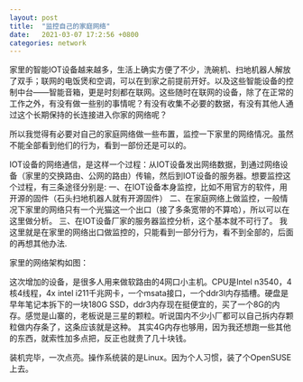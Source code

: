 ```yaml
---
layout: post
title:  "监控自己的家庭网络"
date:   2021-03-07 17:2:56 +0800
categories: network
---
```


家里的智能IOT设备越来越多，生活上确实方便了不少，洗碗机、扫地机器人解放了双手；联网的电饭煲和空调，可以在到家之前提前开好。以及这些智能设备的控制中台——智能音箱，更是时刻都在联网。这些随时在联网的设备，除了在正常的工作之外，有没有做一些别的事情呢？有没有收集不必要的数据，有没有其他人通过这个长期保持的长连接进入你家的网络呢？

所以我觉得有必要对自己的家庭网络做一些布置，监控一下家里的网络情况。虽然不能全部看到他们的行为，看到一部份还是可以的。

IOT设备的网络通信，是这样一个过程：从IOT设备发出网络数据，到通过网络设备（家里的交换路由、公网的路由）传输，然后到IOT设备的服务器。想要监控这个过程，有三条途径分别是:
    一、在IOT设备本身监控，比如不用官方的软件，用开源的固件（石头扫地机器人就有开源固件）
    二、在家庭网络上做监控，一般情况下家里的网络只有一个光猫这一个出口（接了多条宽带的不算哈），所以可以在这里做分析。
    三、在IOT设备厂家的服务器监控分析，这个基本就不可行了。
我这里就是在家里的网络出口做监控的，只能看到一部分行为，看不到全部的，后面的再想其他办法.

家里的网络架构如图：


这次增加的设备，是很多人用来做软路由的4网口小主机。CPU是Intel n3540，4核4线程，4x intel i211千兆网卡，一个msata接口，一个ddr3l内存插槽。硬盘是早年笔记本拆下的一块180G SSD，ddr3内存现在挺便宜的，买了一个8G的内存。感觉是山寨的，老板说是三星的颗粒。听说国内不少小厂都可以自己拆内存颗粒做内存条了，这条应该就是这种。
其实4G内存也够用，因为我还想跑一些其他的东西，就索性加多点把，反正也就贵了几十块钱。

装机完毕，一次点亮。操作系统装的是Linux。因为个人习惯，装了个OpenSUSE上去。








